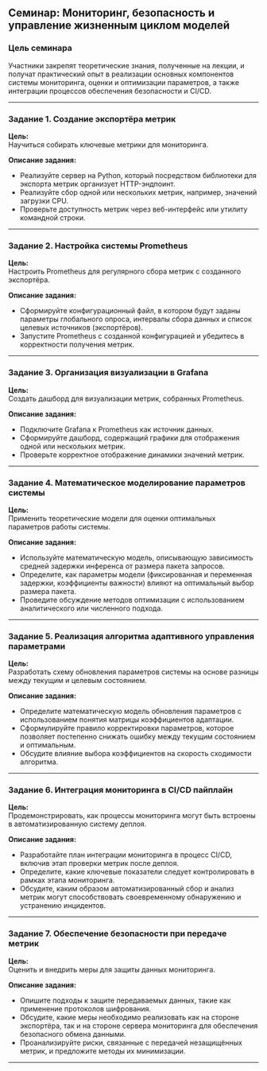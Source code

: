 

## Семинар: Мониторинг, безопасность и управление жизненным циклом моделей

### Цель семинара

Участники закрепят теоретические знания, полученные на лекции, и получат практический опыт в реализации основных компонентов системы мониторинга, оценки и оптимизации параметров, а также интеграции процессов обеспечения безопасности и CI/CD.

---

### Задание 1. Создание экспортёра метрик

**Цель:**  
Научиться собирать ключевые метрики для мониторинга.

**Описание задания:**
- Реализуйте сервер на Python, который посредством библиотеки для экспорта метрик организует HTTP-эндпоинт.
- Реализуйте сбор одной или нескольких метрик, например, значений загрузки CPU.
- Проверьте доступность метрик через веб-интерфейс или утилиту командной строки.

---

### Задание 2. Настройка системы Prometheus

**Цель:**  
Настроить Prometheus для регулярного сбора метрик с созданного экспортёра.

**Описание задания:**
- Сформируйте конфигурационный файл, в котором будут заданы параметры глобального опроса, интервалы сбора данных и список целевых источников (экспортёров).
- Запустите Prometheus с созданной конфигурацией и убедитесь в корректности получения метрик.

---

### Задание 3. Организация визуализации в Grafana

**Цель:**  
Создать дашборд для визуализации метрик, собранных Prometheus.

**Описание задания:**
- Подключите Grafana к Prometheus как источник данных.
- Сформируйте дашборд, содержащий графики для отображения одной или нескольких метрик.
- Проверьте корректное отображение динамики значений метрик.

---

### Задание 4. Математическое моделирование параметров системы

**Цель:**  
Применить теоретические модели для оценки оптимальных параметров работы системы.

**Описание задания:**
- Используйте математическую модель, описывающую зависимость средней задержки инференса от размера пакета запросов.
- Определите, как параметры модели (фиксированная и переменная задержки, коэффициенты важности) влияют на оптимальный выбор размера пакета.
- Проведите обсуждение методов оптимизации с использованием аналитического или численного подхода.

---

### Задание 5. Реализация алгоритма адаптивного управления параметрами

**Цель:**  
Разработать схему обновления параметров системы на основе разницы между текущим и целевым состоянием.

**Описание задания:**
- Определите математическую модель обновления параметров с использованием понятия матрицы коэффициентов адаптации.
- Сформулируйте правило корректировки параметров, которое позволяет постепенно снижать ошибку между текущим состоянием и оптимальным.
- Обсудите влияние выбора коэффициентов на скорость сходимости алгоритма.

---

### Задание 6. Интеграция мониторинга в CI/CD пайплайн

**Цель:**  
Продемонстрировать, как процессы мониторинга могут быть встроены в автоматизированную систему деплоя.

**Описание задания:**
- Разработайте план интеграции мониторинга в процесс CI/CD, включив этап проверки метрик после деплоя.
- Определите, какие ключевые показатели следует контролировать в рамках этапа мониторинга.
- Обсудите, каким образом автоматизированный сбор и анализ метрик могут способствовать своевременному обнаружению и устранению инцидентов.

---

### Задание 7. Обеспечение безопасности при передаче метрик

**Цель:**  
Оценить и внедрить меры для защиты данных мониторинга.

**Описание задания:**
- Опишите подходы к защите передаваемых данных, такие как применение протоколов шифрования.
- Обсудите, какие меры необходимо реализовать как на стороне экспортёра, так и на стороне сервера мониторинга для обеспечения безопасного обмена данными.
- Проанализируйте риски, связанные с передачей незащищённых метрик, и предложите методы их минимизации.

---

